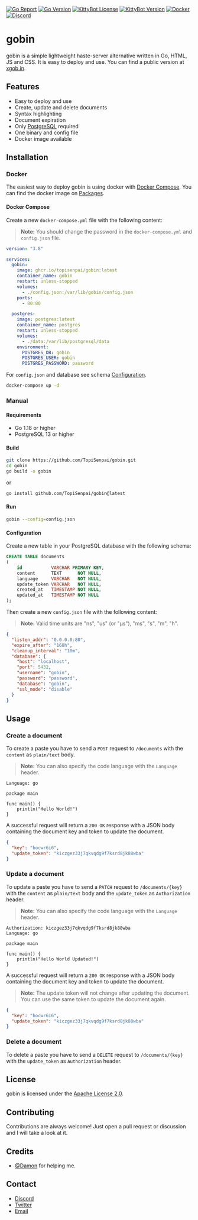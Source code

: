 [![Go Report](https://goreportcard.com/badge/github.com/TopiSenpai/gobin)](https://goreportcard.com/report/github.com/TopiSenpai/gobin)
[![Go Version](https://img.shields.io/github/go-mod/go-version/TopiSenpai/gobin)](https://golang.org/doc/devel/release.html)
[![KittyBot License](https://img.shields.io/github/license/TopiSenpai/gobin)](LICENSE)
[![KittyBot Version](https://img.shields.io/github/v/tag/TopiSenpai/gobin?label=release)](https://github.com/TopiSenpai/gobin/releases/latest)
[![Docker](https://github.com/TopiSenpai/gobin/actions/workflows/docker.yml/badge.svg)](https://github.com/TopiSenpai/gobin/actions/workflows/docker.yml)
[![Discord](https://discordapp.com/api/guilds/608506410803658753/embed.png?style=shield)](https://discord.gg/sD3ABd5)

# gobin

gobin is a simple lightweight haste-server alternative written in Go, HTML, JS and CSS. It is easy to deploy and use. You can find a public version at [xgob.in](https://xgob.in).

## Features

- Easy to deploy and use
- Create, update and delete documents
- Syntax highlighting
- Document expiration
- Only [PostgreSQL](https://www.postgresql.org/) required
- One binary and config file
- Docker image available

## Installation

### Docker

The easiest way to deploy gobin is using docker with [Docker Compose](https://docs.docker.com/compose/). You can find the docker image on [Packages](https://github.com/TopiSenpai/gobin/pkgs/container/gobin).

#### Docker Compose

Create a new `docker-compose.yml` file with the following content:

> **Note:**
> You should change the password in the `docker-compose.yml` and `config.json` file.

```yaml
version: "3.8"

services:
  gobin:
    image: ghcr.io/topisenpai/gobin:latest
    container_name: gobin
    restart: unless-stopped
    volumes:
      - ./config.json:/var/lib/gobin/config.json
    ports:
      - 80:80

  postgres:
    image: postgres:latest
    container_name: postgres
    restart: unless-stopped
    volumes:
      - ./data:/var/lib/postgresql/data
    environment:
      POSTGRES_DB: gobin
      POSTGRES_USER: gobin
      POSTGRES_PASSWORD: password
```

For `config.json` and database see schema [Configuration](#configuration).

```bash
docker-compose up -d
```

### Manual

#### Requirements

- Go 1.18 or higher
- PostgreSQL 13 or higher

#### Build

```bash
git clone https://github.com/TopiSenpai/gobin.git
cd gobin
go build -o gobin
```

or

```bash
go install github.com/TopiSenpai/gobin@latest
```

#### Run

```bash
gobin --config=config.json
```

#### Configuration

Create a new table in your PostgreSQL database with the following schema:

```sql
CREATE TABLE documents
(
    id           VARCHAR PRIMARY KEY,
    content      TEXT      NOT NULL,
    language     VARCHAR   NOT NULL,
    update_token VARCHAR   NOT NULL,
    created_at   TIMESTAMP NOT NULL,
    updated_at   TIMESTAMP NOT NULL
);
```

Then create a new `config.json` file with the following content:

> **Note:**
> Valid time units are "ns", "us" (or "µs"), "ms", "s", "m", "h".

```json
{
  "listen_addr": "0.0.0.0:80",
  "expire_after": "168h",
  "cleanup_interval": "10m",
  "database": {
    "host": "localhost",
    "port": 5432,
    "username": "gobin",
    "password": "password",
    "database": "gobin",
    "ssl_mode": "disable"
  }
}
```

## Usage

### Create a document

To create a paste you have to send a `POST` request to `/documents` with the `content` as `plain/text` body.

> **Note:**
> You can also specify the code language with the `Language` header.

```
Language: go

package main

func main() {
    println("Hello World!")
}
```

A successful request will return a `200 OK` response with a JSON body containing the document key and token to update the document.

```json
{
  "key": "hocwr6i6",
  "update_token": "kiczgez33j7qkvqdg9f7ksrd8jk88wba"
}
```

### Update a document

To update a paste you have to send a `PATCH` request to `/documents/{key}` with the `content` as `plain/text` body and the `update_token` as `Authorization` header.

> **Note:**
> You can also specify the code language with the `Language` header.

```
Authorization: kiczgez33j7qkvqdg9f7ksrd8jk88wba
Language: go

package main

func main() {
    println("Hello World Updated!")
}
```

A successful request will return a `200 OK` response with a JSON body containing the document key and token to update the document.

> **Note:**
> The update token will not change after updating the document. You can use the same token to update the document again.

```json
{
  "key": "hocwr6i6",
  "update_token": "kiczgez33j7qkvqdg9f7ksrd8jk88wba"
}
```

### Delete a document

To delete a paste you have to send a `DELETE` request to `/documents/{key}` with the `update_token` as `Authorization` header.

## License

gobin is licensed under the [Apache License 2.0](/LICENSE).

## Contributing

Contributions are always welcome! Just open a pull request or discussion and I will take a look at it.

## Credits

- [@Damon](https://github.com/day-mon) for helping me.

## Contact

- [Discord](https://discord.gg/sD3ABd5)
- [Twitter](https://twitter.com/TopiSenpai)
- [Email](mailto:git@topi.wtf)
